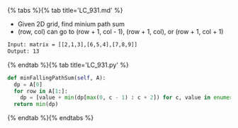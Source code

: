 {% tabs %}{% tab title='LC_931.md' %}

* Given 2D grid, find minium path sum
* (row, col) can go to (row + 1, col - 1), (row + 1, col), or (row + 1, col + 1)

```txt
Input: matrix = [[2,1,3],[6,5,4],[7,8,9]]
Output: 13
```

{% endtab %}{% tab title='LC_931.py' %}

```py
def minFallingPathSum(self, A):
  dp = A[0]
  for row in A[1:]:
    dp = [value + min(dp[max(0, c - 1) : c + 2]) for c, value in enumerate(row)]
  return min(dp)
```

{% endtab %}{% endtabs %}
